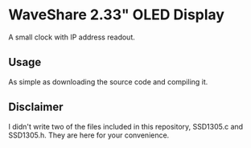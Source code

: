# WaveShare 2.33" OLED Display

A small clock with IP address readout.

## Usage

As simple as downloading the source code and compiling it.

## Disclaimer

I didn't write two of the files included in this repository, SSD1305.c and SSD1305.h.  They are here for your convenience.
